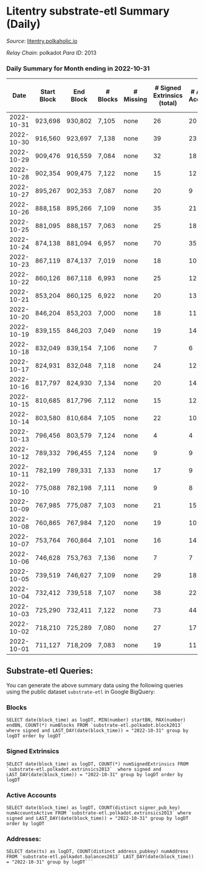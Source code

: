 # Litentry substrate-etl Summary (Daily)

_Source_: [litentry.polkaholic.io](https://litentry.polkaholic.io)

*Relay Chain*: polkadot
*Para ID*: 2013



### Daily Summary for Month ending in 2022-10-31


| Date | Start Block | End Block | # Blocks | # Missing | # Signed Extrinsics (total) | # Active Accounts | # Addresses with Balances | # Events | # Transfers | # XCM Transfers In | # XCM Transfers Out |
| ---- | ----------- | --------- | -------- | --------- | --------------------------- | ----------------- | ------------------------- | -------- | ----------- | ------------------ | ------------------- |
| 2022-10-31 | 923,698 | 930,802 | 7,105 | none | 26 | 20 | 4,678 | 14,403 |   |   |   |
| 2022-10-30 | 916,560 | 923,697 | 7,138 | none | 39 | 23 | 4,678 | 14,545 |   |   |   |
| 2022-10-29 | 909,476 | 916,559 | 7,084 | none | 32 | 18 | 4,677 | 14,398 |   |   |   |
| 2022-10-28 | 902,354 | 909,475 | 7,122 | none | 15 | 12 | 4,677 | 14,372 |   |   |   |
| 2022-10-27 | 895,267 | 902,353 | 7,087 | none | 20 | 9 |  | 14,336 |   |   |   |
| 2022-10-26 | 888,158 | 895,266 | 7,109 | none | 35 | 21 | 4,676 | 14,461 |   |   |   |
| 2022-10-25 | 881,095 | 888,157 | 7,063 | none | 25 | 18 |  | 14,306 |   |   |   |
| 2022-10-24 | 874,138 | 881,094 | 6,957 | none | 70 | 35 |  | 14,384 |   |   |   |
| 2022-10-23 | 867,119 | 874,137 | 7,019 | none | 18 | 10 | 4,675 | 14,180 |   |   |   |
| 2022-10-22 | 860,126 | 867,118 | 6,993 | none | 25 | 12 |  | 14,172 |   |   |   |
| 2022-10-21 | 853,204 | 860,125 | 6,922 | none | 20 | 13 | 4,675 | 13,997 |   |   |   |
| 2022-10-20 | 846,204 | 853,203 | 7,000 | none | 18 | 11 |  | 14,143 |   |   |   |
| 2022-10-19 | 839,155 | 846,203 | 7,049 | none | 19 | 14 |  | 14,245 |   |   |   |
| 2022-10-18 | 832,049 | 839,154 | 7,106 | none | 7 | 6 | 4,674 | 14,288 |   |   |   |
| 2022-10-17 | 824,931 | 832,048 | 7,118 | none | 24 | 12 |  | 14,408 |   |   |   |
| 2022-10-16 | 817,797 | 824,930 | 7,134 | none | 20 | 14 | 4,674 | 14,431 |   |   |   |
| 2022-10-15 | 810,685 | 817,796 | 7,112 | none | 15 | 12 | 4,671 | 14,345 |   |   |   |
| 2022-10-14 | 803,580 | 810,684 | 7,105 | none | 22 | 10 | 4,671 | 14,384 |   |   |   |
| 2022-10-13 | 796,456 | 803,579 | 7,124 | none | 4 | 4 | 4,671 | 14,306 |   |   |   |
| 2022-10-12 | 789,332 | 796,455 | 7,124 | none | 9 | 9 | 4,671 | 14,336 |   |   |   |
| 2022-10-11 | 782,199 | 789,331 | 7,133 | none | 17 | 9 |  | 14,393 |   |   |   |
| 2022-10-10 | 775,088 | 782,198 | 7,111 | none | 9 | 8 | 4,671 | 14,310 |   |   |   |
| 2022-10-09 | 767,985 | 775,087 | 7,103 | none | 21 | 15 | 4,671 | 14,358 |   |   |   |
| 2022-10-08 | 760,865 | 767,984 | 7,120 | none | 19 | 10 | 4,671 | 14,378 |   |   |   |
| 2022-10-07 | 753,764 | 760,864 | 7,101 | none | 16 | 14 | 4,671 | 14,331 |   |   |   |
| 2022-10-06 | 746,628 | 753,763 | 7,136 | none | 7 | 7 | 4,671 | 14,349 |   |   |   |
| 2022-10-05 | 739,519 | 746,627 | 7,109 | none | 29 | 18 | 4,671 | 14,414 |   |   |   |
| 2022-10-04 | 732,412 | 739,518 | 7,107 | none | 38 | 22 | 4,671 | 14,448 |   |   |   |
| 2022-10-03 | 725,290 | 732,411 | 7,122 | none | 73 | 44 |  | 14,686 |   |   |   |
| 2022-10-02 | 718,210 | 725,289 | 7,080 | none | 27 | 17 |  | 14,347 |   |   |   |
| 2022-10-01 | 711,127 | 718,209 | 7,083 | none | 19 | 11 |  | 14,307 |   |   |   |

## Substrate-etl Queries:
You can generate the above summary data using the following queries using the public dataset `substrate-etl` in Google BigQuery:


### Blocks
```
SELECT date(block_time) as logDT, MIN(number) startBN, MAX(number) endBN, COUNT(*) numBlocks FROM `substrate-etl.polkadot.block2013`  where signed and LAST_DAY(date(block_time)) = "2022-10-31" group by logDT order by logDT
```


### Signed Extrinsics
```
SELECT date(block_time) as logDT, COUNT(*) numSignedExtrinsics FROM `substrate-etl.polkadot.extrinsics2013`  where signed and LAST_DAY(date(block_time)) = "2022-10-31" group by logDT order by logDT
```


### Active Accounts
```
SELECT date(block_time) as logDT, COUNT(distinct signer_pub_key) numAccountsActive FROM `substrate-etl.polkadot.extrinsics2013` where signed and LAST_DAY(date(block_time)) = "2022-10-31" group by logDT order by logDT
```


### Addresses:
```
SELECT date(ts) as logDT, COUNT(distinct address_pubkey) numAddress FROM `substrate-etl.polkadot.balances2013` LAST_DAY(date(block_time)) = "2022-10-31" group by logDT```


